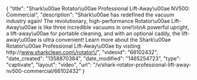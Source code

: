 {
    "title": "Shark\u00ae Rotator\u00ae Professional Lift-Away\u00ae NV500: Commercial",
    "description": "Shark\u00ae has redefined the vacuum industry again! The revolutionary, high-performance Rotator\u00ae Lift-Away\u00ae is like three incredible vacuums in one!\n\nA powerful upright, a lift-away\u00ae for portable cleaning, and with an optional caddy, the lift-away\u00ae is ultra convenient! Learn more about the Shark\u00ae Rotator\u00ae Professional Lift-Away\u00ae by visiting http:\/\/www.sharkclean.com\/rotator\/",
    "videoid": "66102432",
    "date_created": "1358870384",
    "date_modified": "1465254723",
    "type": "captivate",
    "layout": "video",
    "url": "\/v\/shark-rotator-professional-lift-away-nv500-commercial\/66102432"
}